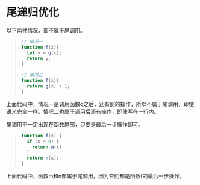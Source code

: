 # 尾递归优化



以下两种情况，都不属于尾调用。

> ```javascript
> // 情况一
> function f(x){
>   let y = g(x);
>   return y;
> }
> 
> // 情况二
> function f(x){
>   return g(x) + 1;
> }
> ```

上面代码中，情况一是调用函数g之后，还有别的操作，所以不属于尾调用，即使语义完全一样。情况二也属于调用后还有操作，即使写在一行内。

尾调用不一定出现在函数尾部，只要是最后一步操作即可。

> ```javascript
> function f(x) {
>   if (x > 0) {
>     return m(x)
>   }
>   return n(x);
> }
> ```

上面代码中，函数m和n都属于尾调用，因为它们都是函数f的最后一步操作。